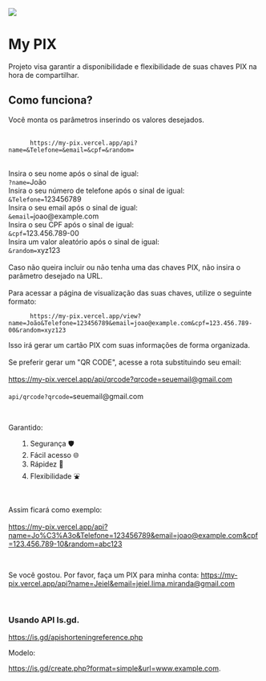 ![](https://i.imgur.com/KUExNK6.png)

<div>
  <h1>My PIX</h1>
  <p>
    Projeto visa garantir a disponibilidade e flexibilidade de suas chaves PIX na hora de compartilhar.
  </p>

  <h2>Como funciona?</h2>
  <p>
    Você monta os parâmetros inserindo os valores desejados.
    <br />
    <br />
    <code>
      https://my-pix.vercel.app/api?name=&amp;Telefone=&amp;email=&amp;cpf=&amp;random=
    </code>
    <br />
    <br />
    Insira o seu nome após o sinal de igual:
    <br />
    <code>?name=</code>João
    <br />
    Insira o seu número de telefone após o sinal de igual:
    <br />
    <code>&amp;Telefone=</code>123456789
    <br />
    Insira o seu email após o sinal de igual:
    <br />
    <code>&amp;email=</code>joao@example.com
    <br />
    Insira o seu CPF após o sinal de igual:
    <br />
    <code>&amp;cpf=</code>123.456.789-00
    <br />
    Insira um valor aleatório após o sinal de igual:
    <br />
    <code>&amp;random=</code>xyz123
    <br />
    <br />
    Caso não queira incluir ou não tenha uma das chaves PIX, não insira o parâmetro desejado na URL.
    <br />
    <br />
    Para acessar a página de visualização das suas chaves, utilize o seguinte formato:
    <br />
    <code>
      https://my-pix.vercel.app/view?name=João&amp;Telefone=123456789&amp;email=joao@example.com&amp;cpf=123.456.789-00&amp;random=xyz123
    </code>
    <br />
    Isso irá gerar um cartão PIX com suas informações de forma organizada.
    <br />
    <br />
    Se preferir gerar um "QR CODE", acesse a rota substituindo seu email:
    <br />
    <br />
    <a href="https://my-pix.vercel.app/api/qrcode?qrcode=seuemail@gmail.com" target="_blank" rel="noopener noreferrer">
      https://my-pix.vercel.app/api/qrcode?qrcode=seuemail@gmail.com
    </a>
    <br />
    <br />
    <code>api/qrcode?qrcode=</code>seuemail@gmail.com
    <br />
  </p>
  <br />

  <p>
    Garantido:
  </p>

  <ol style="margin-left: 20px;">
    <li>Segurança 🛡️</li>
    <li>Fácil acesso 🌐</li>
    <li>Rápidez 🚀</li>
    <li>Flexibilidade ⛲</li>
  </ol>
  <br />

  <p>
    Assim ficará como exemplo:
    <br />
    <br />
    <a href="https://my-pix.vercel.app/api?name=Jo%C3%A3o&amp;Telefone=123456789&amp;email=joao@example.com&amp;cpf=123.456.789-10&amp;random=abc123" target="_blank" rel="noopener noreferrer">
      https://my-pix.vercel.app/api?name=Jo%C3%A3o&amp;Telefone=123456789&amp;email=joao@example.com&amp;cpf=123.456.789-10&amp;random=abc123
    </a>
  </p>
  <br />

  <p>
    Se você gostou. Por favor, faça um PIX para minha conta:
    <a href="https://my-pix.vercel.app/view?name=Jeiel&email=jeiel.lima.miranda@gmail.com&random=a93ea08c-4239-44d8-8ffa-6a5687b1ed1c" target="_blank" rel="noopener noreferrer">
      https://my-pix.vercel.app/api?name=Jeiel&amp;email=jeiel.lima.miranda@gmail.com
    </a>
  </p>
  <br />
</div>

### Usando API Is.gd.

https://is.gd/apishorteningreference.php

Modelo:

https://is.gd/create.php?format=simple&url=www.example.com.